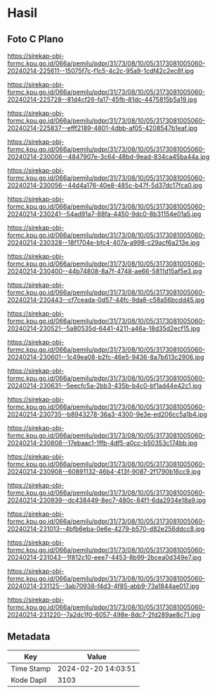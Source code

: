# Hasil

## Foto C Plano

https://sirekap-obj-formc.kpu.go.id/066a/pemilu/pdpr/31/73/08/10/05/3173081005060-20240214-225611--15075f7c-f1c5-4c2c-95a9-1cdf42c2ec8f.jpg

https://sirekap-obj-formc.kpu.go.id/066a/pemilu/pdpr/31/73/08/10/05/3173081005060-20240214-225728--81d4cf26-fa17-45fb-81dc-4475815b5a19.jpg

https://sirekap-obj-formc.kpu.go.id/066a/pemilu/pdpr/31/73/08/10/05/3173081005060-20240214-225837--efff2189-4801-4dbb-af05-4208547b1eaf.jpg

https://sirekap-obj-formc.kpu.go.id/066a/pemilu/pdpr/31/73/08/10/05/3173081005060-20240214-230006--4847907e-3c64-48bd-9ead-834ca45ba44a.jpg

https://sirekap-obj-formc.kpu.go.id/066a/pemilu/pdpr/31/73/08/10/05/3173081005060-20240214-230056--44d4a176-40e8-485c-b47f-5d37dc17fca0.jpg

https://sirekap-obj-formc.kpu.go.id/066a/pemilu/pdpr/31/73/08/10/05/3173081005060-20240214-230241--54ad91a7-88fa-4450-9dc0-8b31154e01a5.jpg

https://sirekap-obj-formc.kpu.go.id/066a/pemilu/pdpr/31/73/08/10/05/3173081005060-20240214-230328--18f1704e-bfc4-407a-a998-c29acf6a213e.jpg

https://sirekap-obj-formc.kpu.go.id/066a/pemilu/pdpr/31/73/08/10/05/3173081005060-20240214-230400--44b74808-8a7f-4748-ae66-5811d15af5e3.jpg

https://sirekap-obj-formc.kpu.go.id/066a/pemilu/pdpr/31/73/08/10/05/3173081005060-20240214-230443--cf7ceada-0d57-44fc-9da8-c58a56bcdd45.jpg

https://sirekap-obj-formc.kpu.go.id/066a/pemilu/pdpr/31/73/08/10/05/3173081005060-20240214-230521--5a80535d-6441-4211-a46a-18d35d2ecf15.jpg

https://sirekap-obj-formc.kpu.go.id/066a/pemilu/pdpr/31/73/08/10/05/3173081005060-20240214-230601--1c49ea08-b2fc-46e5-9436-8a7b613c2906.jpg

https://sirekap-obj-formc.kpu.go.id/066a/pemilu/pdpr/31/73/08/10/05/3173081005060-20240214-230631--5eecfc5a-2bb3-435b-b4c0-bf1ad44e42c1.jpg

https://sirekap-obj-formc.kpu.go.id/066a/pemilu/pdpr/31/73/08/10/05/3173081005060-20240214-230735--b8943278-36a3-4300-9e3e-ed206cc5a1b4.jpg

https://sirekap-obj-formc.kpu.go.id/066a/pemilu/pdpr/31/73/08/10/05/3173081005060-20240214-230808--17ebaac1-1ffb-4df5-a0cc-b50353c174bb.jpg

https://sirekap-obj-formc.kpu.go.id/066a/pemilu/pdpr/31/73/08/10/05/3173081005060-20240214-230908--60891132-46b4-413f-9087-2f1790b16cc9.jpg

https://sirekap-obj-formc.kpu.go.id/066a/pemilu/pdpr/31/73/08/10/05/3173081005060-20240214-230939--dc438449-8ec7-480c-84f1-6da2934e18a9.jpg

https://sirekap-obj-formc.kpu.go.id/066a/pemilu/pdpr/31/73/08/10/05/3173081005060-20240214-231013--4bfb6eba-0e6e-4279-b570-d82e256ddcc8.jpg

https://sirekap-obj-formc.kpu.go.id/066a/pemilu/pdpr/31/73/08/10/05/3173081005060-20240214-231043--1f812c10-eee7-4453-8b99-2bcea0d349e7.jpg

https://sirekap-obj-formc.kpu.go.id/066a/pemilu/pdpr/31/73/08/10/05/3173081005060-20240214-231125--3ab70938-f4d3-4f85-abb9-73a1844ae017.jpg

https://sirekap-obj-formc.kpu.go.id/066a/pemilu/pdpr/31/73/08/10/05/3173081005060-20240214-231220--7a2dc1f0-6057-498e-8dc7-2fd289ae8c71.jpg


## Metadata

| Key        | Value               |
| ---------- | ------------------- |
| Time Stamp | 2024-02-20 14:03:51 |
| Kode Dapil | 3103                |



